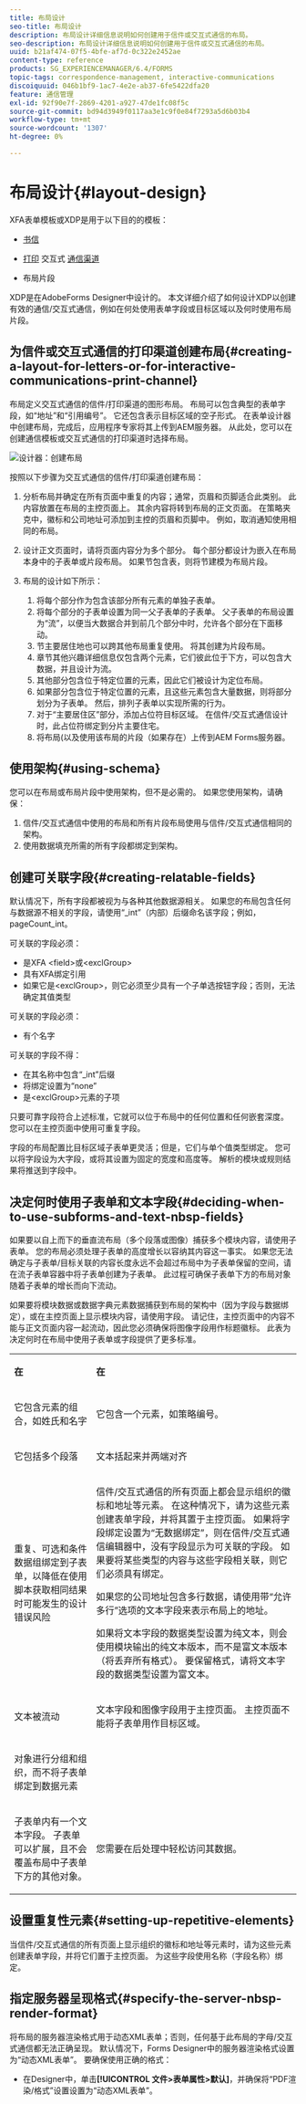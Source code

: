 ```yaml
---
title: 布局设计
seo-title: 布局设计
description: 布局设计详细信息说明如何创建用于信件或交互式通信的布局。
seo-description: 布局设计详细信息说明如何创建用于信件或交互式通信的布局。
uuid: b21af474-07f5-4bfe-af7d-0c322e2452ae
content-type: reference
products: SG_EXPERIENCEMANAGER/6.4/FORMS
topic-tags: correspondence-management, interactive-communications
discoiquuid: 046b1bf9-1ac7-4e2e-ab37-6fe5422dfa20
feature: 通信管理
exl-id: 92f90e7f-2869-4201-a927-47de1fc08f5c
source-git-commit: bd94d3949f0117aa3e1c9f0e84f7293a5d6b03b4
workflow-type: tm+mt
source-wordcount: '1307'
ht-degree: 0%

---
```


# 布局设计{#layout-design}

XFA表单模板或XDP是用于以下目的的模板：

* [书信](/help/forms/using/create-letter.md)
* [打印](/help/forms/using/web-channel-print-channel.md#printchannel) 交互式 [通信渠道](/help/forms/using/interactive-communications-overview.md)

* 布局片段

XDP是在AdobeForms Designer中设计的。 本文详细介绍了如何设计XDP以创建有效的通信/交互式通信，例如在何处使用表单字段或目标区域以及何时使用布局片段。

## 为信件或交互式通信的打印渠道创建布局{#creating-a-layout-for-letters-or-for-interactive-communications-print-channel}

布局定义交互式通信的信件/打印渠道的图形布局。 布局可以包含典型的表单字段，如“地址”和“引用编号”。 它还包含表示目标区域的空子形式。 在表单设计器中创建布局，完成后，应用程序专家将其上传到AEM服务器。 从此处，您可以在创建通信模板或交互式通信的打印渠道时选择布局。

![设计器：创建布局](assets/claimsubrogationlayout.png)

按照以下步骤为交互式通信的信件/打印渠道创建布局：

1. 分析布局并确定在所有页面中重复的内容；通常，页眉和页脚适合此类别。 此内容放置在布局的主控页面上。 其余内容将转到布局的正文页面。 在策略夹克中，徽标和公司地址可添加到主控的页眉和页脚中。 例如，取消通知使用相同的布局。
1. 设计正文页面时，请将页面内容分为多个部分。 每个部分都设计为嵌入在布局本身中的子表单或片段布局。 如果节包含表，则将节建模为布局片段。
1. 布局的设计如下所示：

   1. 将每个部分作为包含该部分所有元素的单独子表单。
   1. 将每个部分的子表单设置为同一父子表单的子表单。 父子表单的布局设置为“流”，以便当大数据合并到前几个部分中时，允许各个部分在下面移动。
   1. 节主要居住地也可以跨其他布局重复使用。 将其创建为片段布局。
   1. 章节其他兴趣详细信息仅包含两个元素，它们彼此位于下方，可以包含大数据，并且设计为流。
   1. 其他部分包含位于特定位置的元素，因此它们被设计为定位布局。
   1. 如果部分包含位于特定位置的元素，且这些元素包含大量数据，则将部分划分为子表单。 然后，排列子表单以实现所需的行为。
   1. 对于“主要居住区”部分，添加占位符目标区域。 在信件/交互式通信设计时，此占位符绑定到分片主要住宅。
   1. 将布局(以及使用该布局的片段（如果存在）上传到AEM Forms服务器。

## 使用架构{#using-schema}

您可以在布局或布局片段中使用架构，但不是必需的。 如果您使用架构，请确保：

1. 信件/交互式通信中使用的布局和所有片段布局使用与信件/交互式通信相同的架构。
1. 使用数据填充所需的所有字段都绑定到架构。

## 创建可关联字段{#creating-relatable-fields}

默认情况下，所有字段都被视为与各种其他数据源相关。 如果您的布局包含任何与数据源不相关的字段，请使用“_int”（内部）后缀命名该字段；例如，pageCount_int。

可关联的字段必须：

* 是XFA &lt;field>或&lt;exclGroup>
* 具有XFA绑定引用
* 如果它是&lt;exclGroup>，则它必须至少具有一个子单选按钮字段；否则，无法确定其值类型

可关联的字段必须：

* 有个名字

可关联的字段不得：

* 在其名称中包含“_int”后缀
* 将绑定设置为“none”
* 是&lt;exclGroup>元素的子项

只要可靠字段符合上述标准，它就可以位于布局中的任何位置和任何嵌套深度。 您可以在主控页面中使用可重复字段。

字段的布局配置比目标区域子表单更灵活；但是，它们与单个值类型绑定。 您可以将字段设为大字段，或将其设置为固定的宽度和高度等。 解析的模块或规则结果将推送到字段中。

## 决定何时使用子表单和文本字段{#deciding-when-to-use-subforms-and-text-nbsp-fields}

如果要以自上而下的垂直流布局（多个段落或图像）捕获多个模块内容，请使用子表单。 您的布局必须处理子表单的高度增长以容纳其内容这一事实。 如果您无法确定与子表单/目标关联的内容长度永远不会超过布局中为子表单保留的空间，请在流子表单容器中将子表单创建为子表单。 此过程可确保子表单下方的布局对象随着子表单的增长而向下流动。

如果要将模块数据或数据字典元素数据捕获到布局的架构中（因为字段与数据绑定），或在主控页面上显示模块内容，请使用字段。 请记住，主控页面中的内容不能与正文页面内容一起流动，因此您必须确保将图像字段用作标题徽标。 此表为决定何时在布局中使用子表单或字段提供了更多标准。

<table> 
 <tbody> 
  <tr> 
   <td><p><strong>在</strong></p> </td> 
   <td><p><strong>在</strong></p> </td> 
  </tr> 
  <tr> 
   <td><p>它包含元素的组合，如姓氏和名字</p> </td> 
   <td><p>它包含一个元素，如策略编号。</p> </td> 
  </tr> 
  <tr> 
   <td><p>它包括多个段落</p> </td> 
   <td><p>文本括起来并两端对齐</p> </td> 
  </tr> 
  <tr> 
   <td><p>重复、可选和条件数据组绑定到子表单，以降低在使用脚本获取相同结果时可能发生的设计错误风险</p> </td> 
   <td><p>信件/交互式通信的所有页面上都会显示组织的徽标和地址等元素。 在这种情况下，请为这些元素创建表单字段，并将其置于主控页面。 如果将字段绑定设置为“无数据绑定”，则在信件/交互式通信编辑器中，没有字段显示为可关联的字段。 如果要将某些类型的内容与这些字段相关联，则它们必须具有绑定。</p> <p>如果您的公司地址包含多行数据，请使用带“允许多行”选项的文本字段来表示布局上的地址。</p> <p>如果将文本字段的数据类型设置为纯文本，则会使用模块输出的纯文本版本，而不是富文本版本（将丢弃所有格式）。 要保留格式，请将文本字段的数据类型设置为富文本。</p> </td> 
  </tr> 
  <tr> 
   <td><p>文本被流动</p> </td> 
   <td><p>文本字段和图像字段用于主控页面。 主控页面不能将子表单用作目标区域。</p> </td> 
  </tr> 
  <tr> 
   <td><p>对象进行分组和组织，而不将子表单绑定到数据元素</p> </td> 
   <td><p> </p> </td> 
  </tr> 
  <tr> 
   <td><p>子表单内有一个文本字段。 子表单可以扩展，且不会覆盖布局中子表单下方的其他对象。</p> </td> 
   <td><p>您需要在后处理中轻松访问其数据。</p> </td> 
  </tr> 
 </tbody> 
</table>

## 设置重复性元素{#setting-up-repetitive-elements}

当信件/交互式通信的所有页面上显示组织的徽标和地址等元素时，请为这些元素创建表单字段，并将它们置于主控页面。 为这些字段使用名称（字段名称）绑定。

## 指定服务器呈现格式{#specify-the-server-nbsp-render-format}

将布局的服务器渲染格式用于动态XML表单；否则，任何基于此布局的字母/交互式通信都无法正确呈现。 默认情况下，Forms Designer中的服务器渲染格式设置为“动态XML表单”。 要确保使用正确的格式：

* 在Designer中，单击&#x200B;**[!UICONTROL 文件>表单属性>默认]**，并确保将“PDF渲染/格式”设置设置为“动态XML表单”。
